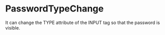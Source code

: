 # PasswordTypeChange
It can change the TYPE attribute of the INPUT tag so that the password is visible.
